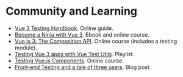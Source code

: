 # Community and Learning

- [Vue 3 Testing Handbook](https://lmiller1990.github.io/vue-testing-handbook/v3/). Online guide.
- [Become a Ninja with Vue 3](https://books.ninja-squad.com/vue). Ebook and online course.
- [Vue.js 3: The Composition API](https://vuejs-course.com/composition-api). Online course (includes a testing module).
- [Testing Vue 3 apps with Vue Test Utils](https://www.youtube.com/playlist?list=PLC2LZCNWKL9ahK1IoODqYxKu5aA9T5IOA). Playlist.
- [Testing Vue.js Components](https://vueschool.io/courses/learn-how-to-test-vuejs-components?friend=vth). Online course.
- [Front-end Testing and a tale of three users](https://afontcu.dev/frontend-testing-code-consumers/). Blog post.
